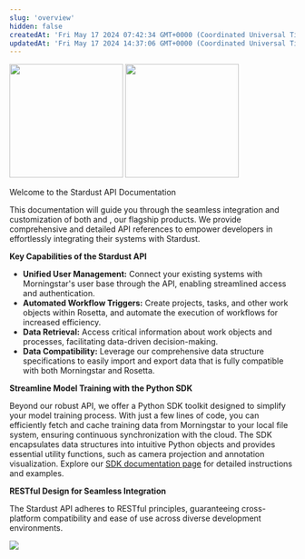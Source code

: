 ```yaml
---
slug: 'overview'
hidden: false
createdAt: 'Fri May 17 2024 07:42:34 GMT+0000 (Coordinated Universal Time)'
updatedAt: 'Fri May 17 2024 14:37:06 GMT+0000 (Coordinated Universal Time)'
---
```


<img src="https://files.readme.io/1d920f1-image.png" width="200px" style="margin: 0 auto" />
<img src="https://files.readme.io/1a52b24-image.png" width="200px" style="margin: 0 auto" />

Welcome to the Stardust API Documentation

This documentation will guide you through the seamless integration and customization of both <Glossary title="MorningStar" /> and <Glossary title="Rosetta" />, our flagship products. We provide comprehensive and detailed API references to empower developers in effortlessly integrating their systems with Stardust.

**Key Capabilities of the Stardust API**

- **Unified User Management:** Connect your existing systems with Morningstar's user base through the API, enabling streamlined access and authentication.
- **Automated Workflow Triggers:** Create projects, tasks, and other work objects within Rosetta, and automate the execution of workflows for increased efficiency.
- **Data Retrieval:** Access critical information about work objects and processes, facilitating data-driven decision-making.
- **Data Compatibility:** Leverage our comprehensive data structure specifications to easily import and export data that is fully compatible with both Morningstar and Rosetta.

**Streamline Model Training with the Python SDK**

Beyond our robust API, we offer a Python SDK toolkit designed to simplify your model training process. With just a few lines of code, you can efficiently fetch and cache training data from Morningstar to your local file system, ensuring continuous synchronization with the cloud. The SDK encapsulates data structures into intuitive Python objects and provides essential utility functions, such as camera projection and annotation visualization. Explore our [SDK documentation page](https://sdk-docs.stardust.ai/overview.html) for detailed instructions and examples.

**RESTful Design for Seamless Integration**

The Stardust API adheres to RESTful principles, guaranteeing cross-platform compatibility and ease of use across diverse development environments.

![](https://files.readme.io/28b44b7-image.png)
